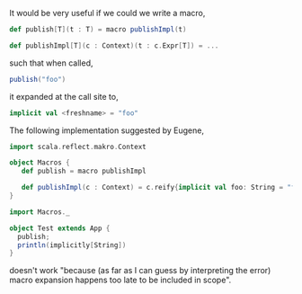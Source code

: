 It would be very useful if we could we write a macro,

```scala
def publish[T](t : T) = macro publishImpl(t)

def publishImpl[T](c : Context)(t : c.Expr[T]) = ...
```

such that when called,

```scala
publish("foo")
```

it expanded at the call site to,

```scala
implicit val <freshname> = "foo"
```

The following implementation suggested by Eugene,

```scala
import scala.reflect.makro.Context

object Macros {
   def publish = macro publishImpl

   def publishImpl(c : Context) = c.reify{implicit val foo: String = "foo"}
}

import Macros._

object Test extends App {
  publish;
  println(implicitly[String])
}
```

doesn't work "because (as far as I can guess by interpreting the error) macro expansion happens too late to be included in scope".
